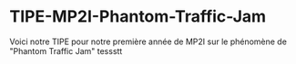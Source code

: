 # TIPE-MP2I-Phantom-Traffic-Jam
Voici notre TIPE pour notre première année de MP2I sur le phénomène de "Phantom Traffic Jam"
tessstt